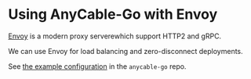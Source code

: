 # Using AnyCable-Go with Envoy

[Envoy](https://www.envoyproxy.io) is a modern proxy serverewhich support HTTP2 and gRPC.

We can use Envoy for load balancing and zero-disconnect deployments.

See [the example configuration](https://github.com/anycable/anycable-go/tree/master/etc/envoy) in the `anycable-go` repo.
